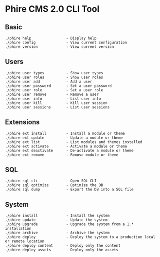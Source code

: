 Phire CMS 2.0 CLI Tool
======================

Basic
-----

    ./phire help                - Display help
    ./phire config              - View current configuration
    ./phire version             - View current version

Users
-----

    ./phire user types          - Show user types
    ./phire user roles          - Show user roles
    ./phire user add            - Add a user
    ./phire user password       - Set a user password
    ./phire user role           - Set a user role
    ./phire user remove         - Remove a user
    ./phire user info           - List user info
    ./phire user kill           - Kill user session
    ./phire user sessions       - List user sessions

Extensions
----------

    ./phire ext install         - Install a module or theme
    ./phire ext update          - Update a module or theme
    ./phire ext list            - List modules and themes installed
    ./phire ext activate        - Activate a module or theme
    ./phire ext deactivate      - De-activate a module or theme
    ./phire ext remove          - Remove module or theme

SQL
---

    ./phire sql cli             - Open SQL CLI
    ./phire sql optimize        - Optimize the DB
    ./phire sql dump            - Export the DB into a SQL file

System
------

    ./phire install             - Install the system
    ./phire update              - Update the system
    ./phire upgrade             - Upgrade the system from a 1.* installation
    ./phire archive             - Archive the system
    ./phire deploy              - Deploy the system to a production local or remote location
    ./phire deploy content      - Deploy only the content
    ./phire deploy assets       - Deploy only the assets
